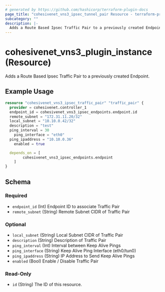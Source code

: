 ```yaml
---
# generated by https://github.com/hashicorp/terraform-plugin-docs
page_title: "cohesivenet_vns3_ipsec_tunnel_pair Resource - terraform-provider-cohesivenet"
subcategory: ""
description: |-
  Adds a Route Based Ipsec Traffic Pair to a previously created Endpoint
---
```


# cohesivenet_vns3_plugin_instance (Resource)

Adds a Route Based Ipsec Traffic Pair to a previously created Endpoint.

## Example Usage

```terraform
resource "cohesivenet_vns3_ipsec_traffic_pair" "traffic_pair" {
  provider = cohesivenet.controller_1
  endpoint_id = cohesivenet_vns3_ipsec_endpoints.endpoint.id
  remote_subnet = "172.31.11.20/32"
  local_subnet = "10.10.0.42/32"
  description = "test"
  ping_interval = 30
	ping_interface = "eth0"
  ping_ipaddress = "10.10.0.36"
	enabled = true

  depends_on = [
        cohesivenet_vns3_ipsec_endpoints.endpoint
    ]
}
```

<!-- schema generated by tfplugindocs -->
## Schema

### Required

- `endpoint_id` (Int) Endpoint ID to associate Traffic Pair
- `remote_subnet` (String) Remote Subnet CIDR of Traffic Pair

### Optional

- `local_subnet` (String) Local Subnet CIDR of Traffic Pair
- `description` (String) Description of Traffic Pair 
- `ping_interval` (Int) Interval between Keep Alive Pings
- `ping_interface` (String) Keep Alive Ping Interface (eth0/tun0)
- `ping_ipaddress` (String) IP Address to Send Keep Alive Pings
- `enabled` (Bool) Enable / Disable Traffic Pair

### Read-Only

- `id` (String) The ID of this resource.


